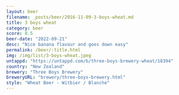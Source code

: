 ```yaml
---
layout: beer
filename: _posts/beer/2016-11-09-3-boys-wheat.md
title: 3 boys wheat
category: beer
score: 8.5
beer-date: "2022-09-21"
desc: "Nice banana flavour and goes down easy"
permalink: /beer/:title.html
img: /img/list/3-boys-wheat.jpeg
untappd: "https://untappd.com/b/three-boys-brewery-wheat/18394"
country: "New Zealand"
brewery: "Three Boys Brewery"
breweryURL: "brewery/three-boys-brewery.html"
style: "Wheat Beer - Witbier / Blanche"
---
```

